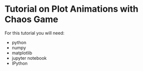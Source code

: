 # Tutorial on Plot Animations with Chaos Game

For this tutorial you will need:
- python
- numpy
- matplotlib
- jupyter notebook
- IPython
 
